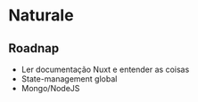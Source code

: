 # Naturale

## Roadnap
- Ler documentação Nuxt e entender as coisas
- State-management global
- Mongo/NodeJS